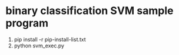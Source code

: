 # binary classification SVM sample program

1. pip install -r pip-install-list.txt
2. python svm_exec.py
